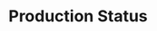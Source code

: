 ---
layout: article
title: Production Status
description: 
  - This design template shows the present situation in the production
lang: en
weight: 500
isDraft: false
ref: Production_Status
category:
  - Production
image: Production_Status_DE.png
download: Production_Status_DE.pbmx
overview_description:
overview_benefits:
overview_data_sources:
---